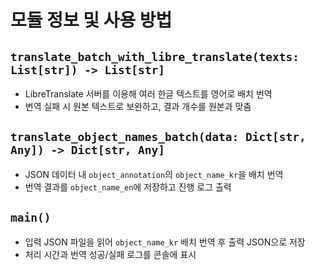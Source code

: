 # 모듈 정보 및 사용 방법

## `translate_batch_with_libre_translate(texts: List[str]) -> List[str]`
- LibreTranslate 서버를 이용해 여러 한글 텍스트를 영어로 배치 번역  
- 번역 실패 시 원본 텍스트로 보완하고, 결과 개수를 원본과 맞춤

## `translate_object_names_batch(data: Dict[str, Any]) -> Dict[str, Any]`
- JSON 데이터 내 `object_annotation`의 `object_name_kr`을 배치 번역  
- 번역 결과를 `object_name_en`에 저장하고 진행 로그 출력

## `main()`
- 입력 JSON 파일을 읽어 `object_name_kr` 배치 번역 후 출력 JSON으로 저장  
- 처리 시간과 번역 성공/실패 로그를 콘솔에 표시
